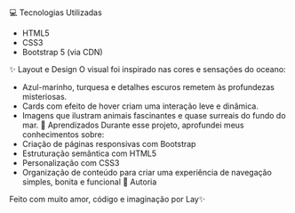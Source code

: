 
💻 Tecnologias Utilizadas

- HTML5
- CSS3
- Bootstrap 5 (via CDN)
  
 ✨ Layout e Design
O visual foi inspirado nas cores e sensações do oceano:  
- Azul-marinho, turquesa e detalhes escuros remetem às profundezas misteriosas.  
- Cards com efeito de hover criam uma interação leve e dinâmica.  
- Imagens que ilustram animais fascinantes e quase surreais do fundo do mar.
 🧠 Aprendizados
Durante esse projeto, aprofundei meus conhecimentos sobre:  
- Criação de páginas responsivas com Bootstrap  
- Estruturação semântica com HTML5  
- Personalização com CSS3  
- Organização de conteúdo para criar uma experiência de navegação simples, bonita e funcional
🐚 Autoria

Feito com muito amor, código e imaginação por Lay✨
